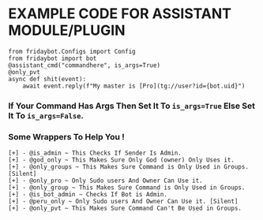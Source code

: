 # EXAMPLE CODE FOR ASSISTANT MODULE/PLUGIN

```python3
from fridaybot.Configs import Config
from fridaybot import bot
@assistant_cmd("commandhere", is_args=True)
@only_pvt
async def shit(event):
    await event.reply(f"My master is [Pro](tg://user?id={bot.uid}")
```
### If Your Command Has Args Then Set It To `is_args=True` Else Set It To `is_args=False`.
### Some Wrappers To Help You ! 
```
[+] - @is_admin ~ This Checks If Sender Is Admin.
[+] - @god_only ~ This Makes Sure Only God (owner) Only Uses it.
[+] - @only_groups ~ This Makes Sure Command is Only Used in Groups. [Silent]
[+] - @only_pro ~ Only Sudo users And Owner Can Use it.
[+] - @only_group ~ This Makes Sure Command is Only Used in Groups.
[+] - @is_bot_admin ~ Checks If Bot is Admin.
[+] - @peru_only ~ Only Sudo users And Owner Can Use it. [Silent]
[+] - @only_pvt ~ This Makes Sure Command Can't Be Used in Groups.
```
